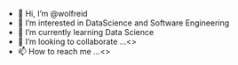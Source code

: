 - 👋 Hi, I’m @wolfreid
- 👀 I’m interested in DataScience and Software Engineering
- 🌱 I’m currently learning Data Science
- 💞️ I’m looking to collaborate ...<<soon>>
- 📫 How to reach me ...<<soon>>

<!---
wolfreid/wolfreid is a ✨ special ✨ repository because its `README.md` (this file) appears on your GitHub profile.
You can click the Preview link to take a look at your changes.
--->
